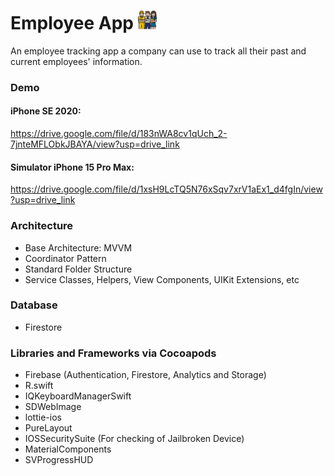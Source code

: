 # Employee App <img src="https://github.com/chandevbringino/Portfolio/blob/main/iOS/Icons/image-1024x1024.jpg" width="30">

An employee tracking app a company can use to track all their past and current employees' information.

### Demo
#### iPhone SE 2020:
https://drive.google.com/file/d/183nWA8cv1qUch_2-7jnteMFLObkJBAYA/view?usp=drive_link
#### Simulator iPhone 15 Pro Max:
https://drive.google.com/file/d/1xsH9LcTQ5N76xSqv7xrV1aEx1_d4fgIn/view?usp=drive_link

### Architecture
- Base Architecture: MVVM
- Coordinator Pattern
- Standard Folder Structure
- Service Classes, Helpers, View Components, UIKit Extensions, etc

### Database
- Firestore

### Libraries and Frameworks via Cocoapods
- Firebase (Authentication, Firestore, Analytics and Storage)
- R.swift
- IQKeyboardManagerSwift
- SDWebImage
- lottie-ios
- PureLayout
- IOSSecuritySuite (For checking of Jailbroken Device)
- MaterialComponents
- SVProgressHUD

